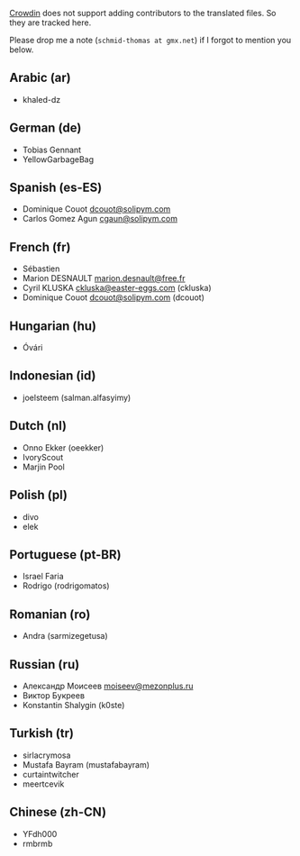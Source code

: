 [Crowdin](https://crowdin.com/project/sieve) does not support adding contributors to the translated files.
So they are tracked here.

Please drop me a note (`schmid-thomas at gmx.net`) if I forgot to mention you below.

## Arabic (ar)
* khaled-dz

## German (de)
* Tobias Gennant
* YellowGarbageBag

## Spanish (es-ES)
* Dominique Couot <dcouot@solipym.com>
* Carlos Gomez Agun <cgaun@solipym.com>

## French (fr)
* Sébastien
* Marion DESNAULT <marion.desnault@free.fr>
* Cyril KLUSKA <ckluska@easter-eggs.com> (ckluska)
* Dominique Couot <dcouot@solipym.com> (dcouot)

## Hungarian (hu)
* Óvári

## Indonesian (id)
* joelsteem (salman.alfasyimy)

## Dutch (nl)
* Onno Ekker (oeekker)
* IvoryScout
* Marjin Pool

## Polish (pl)
* divo
* elek

## Portuguese (pt-BR)
* Israel Faria
* Rodrigo (rodrigomatos)

## Romanian (ro)
* Andra (sarmizegetusa)

## Russian (ru)
* Александр Моисеев <moiseev@mezonplus.ru>
* Виктор Букреев
* Konstantin Shalygin (k0ste)

## Turkish (tr)
* sirlacrymosa
* Mustafa Bayram (mustafabayram)
* curtaintwitcher
* meertcevik

## Chinese (zh-CN)
* YFdh000
* rmbrmb
